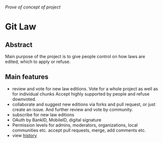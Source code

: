 _Prove of concept of project_

# Git Law

## Abstract
Main purpose of the project is to give people control on how laws are edited, which to apply or refuse.

## Main features
* review and vote for new law editions.
    Vote for a whole project as well as for individual chunks
    Accept highly supported by people and refuse downvoted.
* collaborate and suggest new editions via forks and pull request, or just create an issue.
    And further review and vote by community.
* subscribe for new law editions
* OAuth by BankID, MobileID, digital signature
* Permission levels for admins, moderators, organizations, local communities etc.
    accept pull requests, merge, add comments etc.
* view [history](./commits) 
